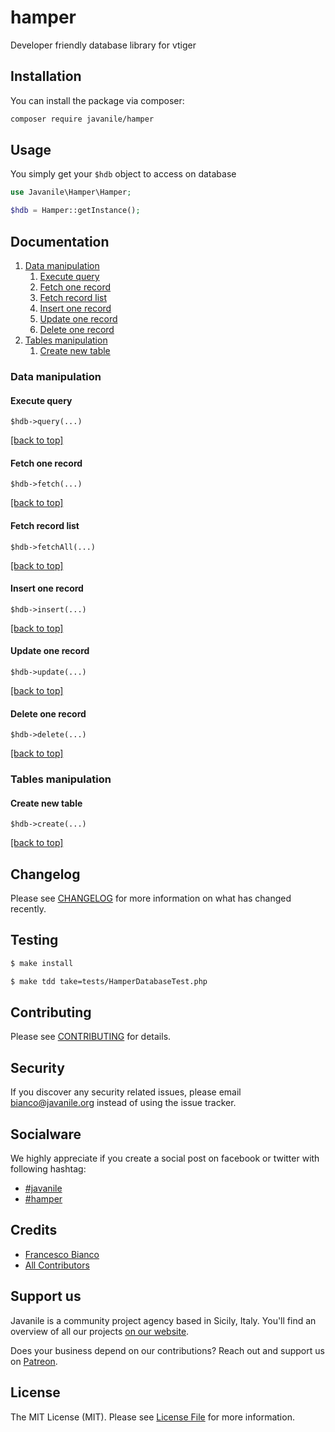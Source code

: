 # hamper

Developer friendly database library for vtiger

## Installation

You can install the package via composer:

```bash
composer require javanile/hamper
```

## Usage

You simply get your `$hdb` object to access on database

```php
use Javanile\Hamper\Hamper;

$hdb = Hamper::getInstance();
```

## Documentation

1. [Data manipulation](#Data-manipulation)
    1. [Execute query](#Execute-query)
    1. [Fetch one record](#Fetch-one-record)
    1. [Fetch record list](#Fetch-record-list)
    1. [Insert one record](#Insert-one-record)
    1. [Update one record](#Update-one-record)
    1. [Delete one record](#Delete-one-record)
1. [Tables manipulation](#Tables-manipulation)
    1. [Create new table](#Create-new-table)


### Data manipulation
#### Execute query

`$hdb->query(...)`



[[back to top]](#Documentation)

#### Fetch one record

`$hdb->fetch(...)`



[[back to top]](#Documentation)

#### Fetch record list

`$hdb->fetchAll(...)`



[[back to top]](#Documentation)

#### Insert one record

`$hdb->insert(...)`



[[back to top]](#Documentation)

#### Update one record

`$hdb->update(...)`



[[back to top]](#Documentation)

#### Delete one record

`$hdb->delete(...)`



[[back to top]](#Documentation)

### Tables manipulation
#### Create new table

`$hdb->create(...)`



[[back to top]](#Documentation)



## Changelog

Please see [CHANGELOG](CHANGELOG.md) for more information on what has changed recently.

## Testing

```bash
$ make install
```

```bash
$ make tdd take=tests/HamperDatabaseTest.php 
```

## Contributing

Please see [CONTRIBUTING](CONTRIBUTING.md) for details.

## Security

If you discover any security related issues, please email bianco@javanile.org instead of using the issue tracker.

## Socialware

We highly appreciate if you create a social post on facebook or twitter with following hashtag:

- [#javanile](#Socialware)
- [#hamper](#Socialware)

## Credits

- [Francesco Bianco](https://github.com/francescobianco)
- [All Contributors](../../contributors) 

## Support us

Javanile is a community project agency based in Sicily, Italy. 
You'll find an overview of all our projects [on our website](https://www.javanile.org).

Does your business depend on our contributions? Reach out and support us on [Patreon](https://www.patreon.com/javanile). 

## License

The MIT License (MIT). Please see [License File](LICENSE.md) for more information.
